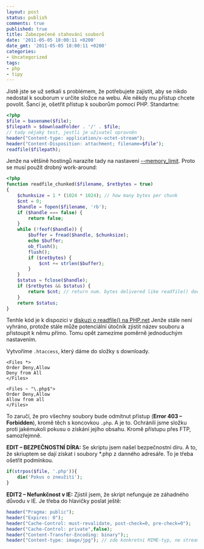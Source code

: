 ```yaml
---
layout: post
status: publish
comments: true
published: true
title: Zabezpečené stahování souborů
date: '2011-05-05 18:00:11 +0200'
date_gmt: '2011-05-05 18:00:11 +0200'
categories:
- Uncategorized
tags:
- php
- tipy
---
```


Jistě jste se už setkali s problémem, že potřebujete zajistit, aby se nikdo nedostal k souborum v určite složce na webu. Ale někdy mu přístup chcete povolit. Šancí je, ošetřit přístup k souborům pomocí PHP. Standartne:

```php
<?php
$file = basename($file);
$filepath = $downloadFolder . '/' . $file;
// tady nějaký test, jestli je uživatel opravněn
header("Content-type: application/x-octet-stream");
header("Content-Disposition: attachment; filename=$file");
readfile($filepath);
```


Jenže na většině hostingů narazíte tady na nastavení [--memory_limit](http://cz2.php.net/manual/cs/ini.core.php#ini.memory-limit). Proto se musí použít drobný work-around:

```php
<?php
function readfile_chunked($filename, $retbytes = true)
{
    $chunksize = 1 * (1024 * 1024); // how many bytes per chunk
    $cnt = 0;
    $handle = fopen($filename, 'rb');
    if ($handle === false) {
        return false;
    }
    while (!feof($handle)) {
        $buffer = fread($handle, $chunksize);
        echo $buffer;
        ob_flush();
        flush();
        if ($retbytes) {
            $cnt += strlen($buffer);
        }
    }
    $status = fclose($handle);
    if ($retbytes && $status) {
        return $cnt; // return num. bytes delivered like readfile() does.
    }
    return $status;
}

```
Tenhle kód je k dispozici v <a href="http://cz2.php.net/readfile">diskuzi o readfile() na PHP.net</a> Jenže stále není vyhráno, protože stále může potenciální útočník zjistit název souboru a přistoupit k němu přímo. Tomu opět zamezíme poměrně jednoduchým nastavením.


Vytvoříme `.htaccess`, který dáme do složky s downloady.

```
<Files *>
Order Deny,Allow
Deny from All
</Files>
```


```
<Files ~ "\.php$">
Order Deny,Allow
Allow from all
</Files>
```
To zaručí, že pro všechny soubory bude odmítnut přístup (**Error 403 – Forbidden**), kromě těch s koncovkou `.php`. A je to. Ochránili jsme složku proti jakémukoli pokusu o získání jejího obsahu. Kromě přístupu přes FTP, samozřejmně.


**EDIT – BEZPEČNOSTNÍ DÍRA:** Se skriptu jsem našel bezpečnostní díru. A to, že skriuptem se dají získat i soubory \*.php z danného adresáře. To je třeba ošetřit podmínkou.

```php
if(strpos($file, '.php')){
    die('Pokus o zneužití');
}
```

**EDIT2 – Nefunkčnost v IE:** Zjistil jsem, že skript nefunguje ze záhadného důvodu v IE. Je třeba do hlavičky poslat ještě:

```php
header("Pragma: public");
header("Expires: 0");
header("Cache-Control: must-revalidate, post-check=0, pre-check=0");
header("Cache-Control: private",false);
header("Content-Transfer-Encoding: binary");;
header("Content-type: image/jpg"); // zde konkretni MIME-typ, ne stream.
```

